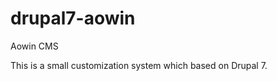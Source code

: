 drupal7-aowin
=============

Aowin CMS

This is a small customization system which based on Drupal 7.
